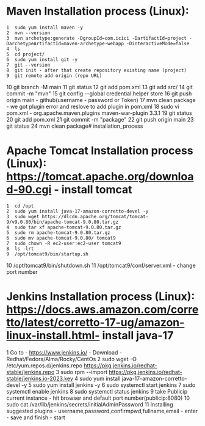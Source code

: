 # Maven Installation process (Linux):
    1  sudo yum install maven -y
    2  mvn --version
    3  mvn archetype:generate -DgroupId=com.icici -DartifactId=project -DarchetypeArtifactId=maven-archetype-webapp -DinteractiveMode=false
    4  ls
    5  cd project/
    6  sudo yum install git -y
    7  git --version
    8  git init - after that create repository existing name (project)
    9  git remote add origin (repo URL)
   10  git branch -M main
   11  git status
   12  git add pom.xml 
   13  git add src/
   14  git commit -m "mvn"
   15  git config --global credential.helper store
   16  git push origin main - github(username - password or Token)
   17  mvn clean package - we got plugin error and reslove to add plugin in pom.xml
   18  sudo vi pom.xml - 
     <plugins>
      <plugin>
        <groupId>org.apache.maven.plugins</groupId>
        <artifactId>maven-war-plugin</artifactId>
        <version>3.3.1</version>
      </plugin>
     </plugins>
   19  git status
   20  git add pom.xml 
   21  git commit -m "package"
   22  git push origin main
   23  git status
   24  mvn clean package# installation_process


   # Apache Tomcat Installation process (Linux): https://tomcat.apache.org/download-90.cgi - install tomcat
    1  cd /opt
    2  sudo yum install java-17-amazon-corretto-devel -y
    3  sudo wget https://dlcdn.apache.org/tomcat/tomcat-9/v9.0.80/bin/apache-tomcat-9.0.80.tar.gz
    4  sudo tar xf apache-tomcat-9.0.80.tar.gz 
    5  sudo rm apache-tomcat-9.0.80.tar.gz 
    6  sudo mv apache-tomcat-9.0.80/ tomcat9
    7  sudo chown -R ec2-user:ec2-user tomcat9
    8  ls -lrt
    9  /opt/tomcat9/bin/startup.sh
   10  /opt/tomcat9/bin/shutdown.sh
   11  /opt/tomcat9/conf/server.xml - change port number

   # Jenkins Installation process (Linux): https://docs.aws.amazon.com/corretto/latest/corretto-17-ug/amazon-linux-install.html- install java-17
   1 Go to - https://www.jenkins.io/ - Download - Redhat/Fedora/Alma/Rocky/CentOs
   2 sudo wget -O /etc/yum.repos.d/jenkins.repo https://pkg.jenkins.io/redhat-stable/jenkins.repo
   3 sudo rpm --import https://pkg.jenkins.io/redhat-stable/jenkins.io-2023.key
   4 sudo yum install java-17-amazon-corretto-devel -y
   5 sudo yum install jenkins -y
   6 sudo systemctl start jenkins 
   7 sudo systemctl enable jenkins
   8 sudo systemctl status jenkins 
   9 take Publicip current instance - hit browser and default port number(publicip:8080)
   10 sudo cat /var/lib/jenkins/secrets/initialAdminPassword
   11 Installing suggested plugins - username,password,confirmpwd,fullname,email - enter - save and finish - start
   

   
